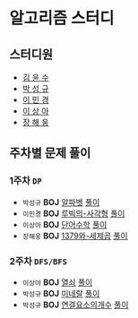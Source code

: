 # 알고리즘 스터디

## 스터디원

- [김 윤 수](https://github.com/kysu5095)
- [박 성 규](https://github.com/prodinic)
- [이 민 경](https://github.com/blossominkyung)
- [이 상 아](https://github.com/snaag)
- [장 해 웅](https://github.com/Longseabear)

## 주차별 문제 풀이

### 1주차 `DP`

- `박성규` **BOJ** [알파벳](https://www.acmicpc.net/problem/1987) [풀이](./solution/week01/알파벳.md)
- `이민경` **BOJ** [루빅의-사각형](https://www.acmicpc.net/problem/2549) [풀이](./solution/week01/루빅의-사각형.md)
- `이상아` **BOJ** [단어수학](https://www.acmicpc.net/problem/1339) [풀이](./solution/week01/단어수학.md)
- `장해웅` **BOJ** [1379와-세제곱](https://www.acmicpc.net/problem/2731) [풀이](./solution/week01/1379와-세제곱.md)



### 2주차 `DFS/BFS`

* `이상아` **BOJ** [열쇠](https://www.acmicpc.net/problem/9328) [풀이](./solution/week02/열쇠.md)
* `박성규` **BOJ** [미네랄](https://www.acmicpc.net/problem/2933) [풀이](./solution/week02/미네랄.md)
* `박성규` **BOJ** [연결요소의개수](https://www.acmicpc.net/problem/11724) [풀이](./solution/week02/연결요소의개수.md)

